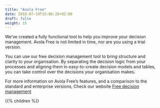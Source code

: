```yaml
---
title: "Avola Free"
date: 2018-07-19T15:06:20+02:00
draft: false
weight: 15
---
```


We’ve created a fully functional tool to help you improve your decision management. Avola Free is not limited in time, nor are you using a trial version. 

You can use our free decision management tool to bring structure and clarity to your organisation. By separating the decision logic from your processes and aligning them in easy-to-create decision models and tables, you can take control over the decisions your organisation makes. 

For more information on Avola Free’s features, and a comparison to the standard and enterprise versions, Check our website [Free decision management](https://freedecisionmanagement.com)

{{% children %}} 